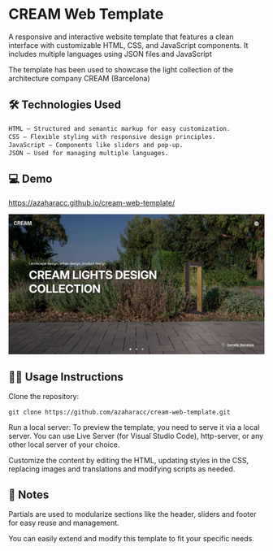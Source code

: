 #  CREAM Web Template

A responsive and interactive website template that features a clean interface with customizable HTML, CSS, and JavaScript components. It includes multiple languages using JSON files and JavaScript

The template has been used to showcase the light collection of the architecture company CREAM (Barcelona)


## 🛠️ Technologies Used

    HTML – Structured and semantic markup for easy customization.
    CSS – Flexible styling with responsive design principles.
    JavaScript – Components like sliders and pop-up.
    JSON – Used for managing multiple languages.

## 💻 Demo
https://azaharacc.github.io/cream-web-template/

![Alt text](cream-lights.jpg)


## 🧑‍💻 Usage Instructions

Clone the repository:

    git clone https://github.com/azaharacc/cream-web-template.git

Run a local server: To preview the template, you need to serve it via a local server. You can use Live Server (for Visual Studio Code), http-server, or any other local server of your choice.

Customize the content by editing the HTML, updating styles in the CSS, replacing images and translations and modifying scripts as needed.

## 💬 Notes
Partials are used to modularize sections like the header, sliders and footer for easy reuse and management. 

You can easily extend and modify this template to fit your specific needs.